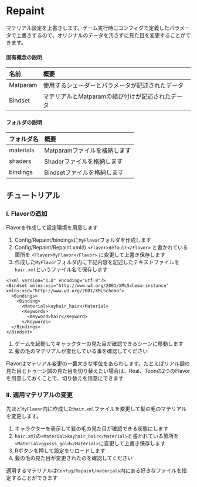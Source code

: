 # Repaint
マテリアル設定を上書きします。ゲーム実行時にコンフィグで定義したパラメータで上書きするので、オリジナルのデータを汚さずに見た目を変更することができます。

#### 固有概念の説明
| 名前 | 概要 |
|:-----|:-----|
| Matparam | 使用するシェーダーとパラメータが記述されたデータ |
| Bindset  | マテリアルとMatparamの結び付けが記述されたデータ |

#### フォルダの説明
| フォルダ名 | 概要 |
|:----|:----|
| materials | Matparamファイルを格納します |
| shaders | Shaderファイルを格納します |
| bindings | Bindsetファイルを格納します |

## チュートリアル
### I. Flavorの追加

Flavorを作成して設定環境を用意します

1. Config/Repaint/bindingsに`MyFlavor`フォルダを作成します
1. Config/Repaint/Repaint.xmlの `<Flavor>default</Flavor>` と書かれている箇所を `<Flavor>MyFlavor</Flavor>` に変更して上書き保存します
1. 作成した`MyFlavor`フォルダ内に下記内容を記述したテキストファイルを`hair.xml`というファイル名で保存します

```
<?xml version="1.0" encoding="utf-8"?>
<Bindset xmlns:xsi="http://www.w3.org/2001/XMLSchema-instance" xmlns:xsd="http://www.w3.org/2001/XMLSchema">
  <Bindings>
    <Binding>
      <Material>kayhair_hair</Material>
      <Keywords>
        <Keyword>hair</Keyword>
      </Keywords>
  </Bindings>
</Bindset>
```

1. ゲームを起動してキャラクターの見た目が確認できるシーンに移動します
1. 髪の毛のマテリアルが変化している事を確認してください

Flavorはマテリアル変更の一番大きな単位をあらわします。たとえばリアル調の見た目とトゥーン調の見た目を切り替えたい場合は、Real、Toonの2つのFlavorを用意しておくことで、切り替えを用意にできます

### II. 適用マテリアルの変更

先ほど`MyFlavor`内に作成した`hair.xml`ファイルを変更して髪の毛のマテリアルを変更します。

1. キャラクターを表示して髪の毛の見た目が確認できる状態にします
1. `hair.xml`の`<Material>kayhair_hair</Material>`と書かれている箇所を`<Material>ggxsss_gold</Material>`に変更して上書き保存します
1. Rボタンを押して設定をリロードします
1. 髪の毛の見た目が変更されたのを確認してください

適用するマテリアルは`Config/Repaint/materials`内にある好きなファイルを指定することができます
